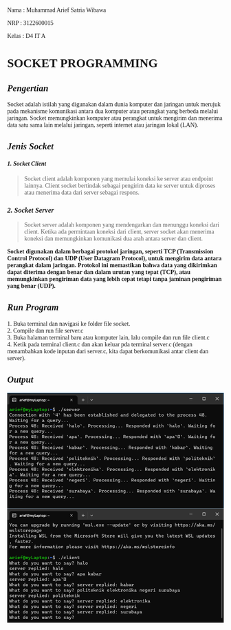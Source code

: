 
<p style="font-family:bahnschrift;">Nama : Muhammad Arief Satria Wibawa</p>
<p style="font-family:bahnschrift;">NRP : 3122600015</p>
<p style="font-family:bahnschrift;">Kelas : D4 IT A</p>

**<h1 style="font-family:bahnschrift;">SOCKET PROGRAMMING</h1>**

***<h2 style="font-family:bahnschrift;">Pengertian</h2>***
 <div class ="isi" style="font-family:bahnschrift;"> Socket adalah istilah yang digunakan dalam dunia komputer dan jaringan untuk merujuk pada mekanisme komunikasi antara dua komputer atau perangkat yang berbeda melalui jaringan. Socket memungkinkan komputer atau perangkat untuk mengirim dan menerima data satu sama lain melalui jaringan, seperti internet atau jaringan lokal (LAN).

***<h2 style="font-family:bahnschrift;">Jenis Socket</h2>***

***<h4 style="font-family:bahnschrift;">1. Socket Client</h4>***
> <div class ="isi" style="font-family:bahnschrift;">  Socket client adalah komponen yang memulai koneksi ke server atau endpoint lainnya. Client socket bertindak sebagai pengirim data ke server untuk diproses atau menerima data dari server sebagai respons.

***<h3 style="font-family:bahnschrift;">2. Socket Server</h3>***
> <div class ="isi" style="font-family:bahnschrift;">  Socket server adalah komponen yang mendengarkan dan menunggu koneksi dari client. Ketika ada permintaan koneksi dari client, server socket akan menerima koneksi dan memungkinkan komunikasi dua arah antara server dan client.
  **<div class ="isi" style="font-family:bahnschrift;"> Socket digunakan dalam berbagai protokol jaringan, seperti TCP (Transmission Control Protocol) dan UDP (User Datagram Protocol), untuk mengirim data antara perangkat dalam jaringan. Protokol ini memastikan bahwa data yang dikirimkan dapat diterima dengan benar dan dalam urutan yang tepat (TCP), atau memungkinkan pengiriman data yang lebih cepat tetapi tanpa jaminan pengiriman yang benar (UDP).**
  
***<h2 style="font-family:bahnschrift;">Run Program</h2>***
<div class ="isi" style="font-family:bahnschrift;">   1. Buka terminal dan navigasi ke folder file socket.
<div class ="isi" style="font-family:bahnschrift;">  2. Compile dan run file server.c
<div class ="isi" style="font-family:bahnschrift;">  3. Buka halaman terminal baru atau komputer lain, lalu compile dan run file client.c
<div class ="isi" style="font-family:bahnschrift;">  4. Ketik pada terminal client.c dan akan keluar pda terminal server.c (dengan menambahkan kode inputan dari server.c, kita dapat berkomunikasi antar client dan server).

***<h2 style="font-family:bahnschrift;">Output</h2>***
<img src="assets/ss program.png" alt="HTTP evo">